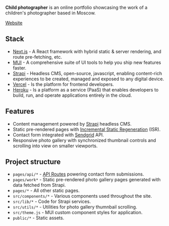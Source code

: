 **Child photographer** is an online portfolio showcasing the work of a children's photographer based in Moscow.

[Website]()

## Stack

- [Next.js](https://nextjs.org) - A React framework with hybrid static & server rendering, and route pre-fetching, etc.
- [MUI](https://mui.com) - A comprehensive suite of UI tools to help you ship new features faster.
- [Strapi](https://strapi.com) - Headless CMS, open-source, javascript, enabling content-rich experiences to be created, managed and exposed to any digital device.
- [Vercel](https://vercel.com) - Is the platform for frontend developers.
- [Heroku](https://heroku.com) - Is a platform as a service (PaaS) that enables developers to build, run, and operate applications entirely in the cloud. 

## Features

- Content management powered by [Strapi](https://strapi.io) headless CMS.
- Static pre-rendered pages with [Incremental Static Regeneration](https://vercel.com/docs/concepts/next.js/incremental-static-regeneration) (ISR).
- Contact form integrated with [Sendgrid](https://sendgrid.com) API.
- Responsive photo gallery with synchronized thumbnail controls and scrolling into view on smaller viewports.

## Project structure

- `pages/api/*` - [API Routes](https://nextjs.org/blog/next-9#api-routes) powering contact form submissions.
- `pages/work*` - Static pre-rendered photo gallery pages generated with data fetched from Strapi.
- `pages/*` - All other static pages.
- `src/components/*` - Various components used throughout the site.
- `src/lib/*` - Code for Strapi services.
- `src/utils/*` - Utilities for photo gallery thumnbail scrolling.
- `src/theme.js` - MUI custom component styles for application.
- `public/*` - Static assets.

